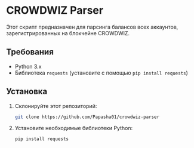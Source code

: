 # CROWDWIZ Parser

Этот скрипт предназначен для парсинга балансов всех аккаунтов, зарегистрированных на блокчейне CROWDWIZ.

## Требования

- Python 3.x
- Библиотека `requests` (установите с помощью `pip install requests`)

## Установка

1. Склонируйте этот репозиторий:
   ```bash
   git clone https://github.com/Papasha01/crowdwiz-parser
   ```

2. Установите необходимые библиотеки Python:
   ```bash
   pip install requests
   ```
